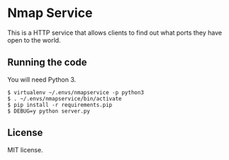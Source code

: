 # Nmap Service

This is a HTTP service that allows clients to find out what ports they
have open to the world.

## Running the code

You will need Python 3.

    $ virtualenv ~/.envs/nmapservice -p python3
    $ . ~/.envs/nmapservice/bin/activate
    $ pip install -r requirements.pip
    $ DEBUG=y python server.py

## License

MIT license.
